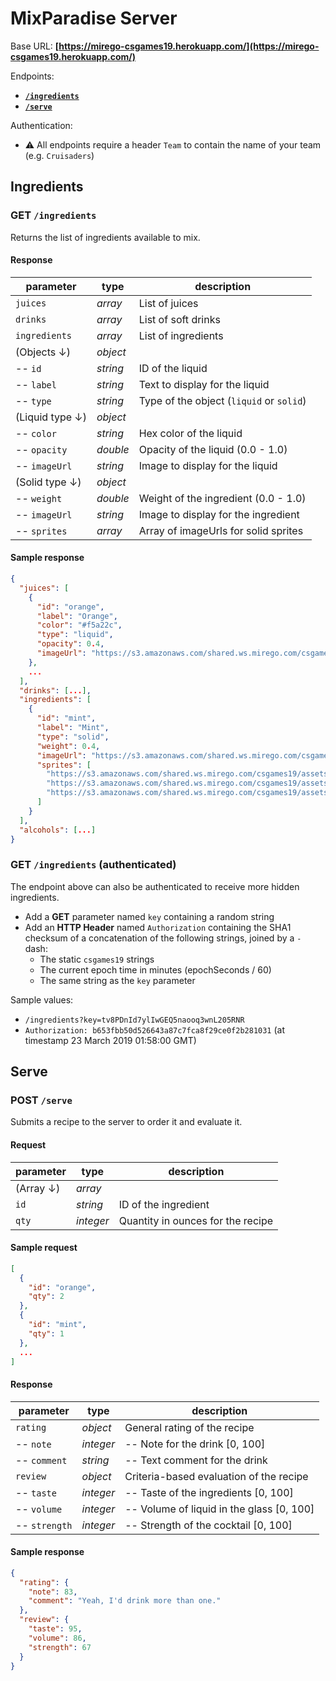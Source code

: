 # MixParadise Server

Base URL: **[https://mirego-csgames19.herokuapp.com/](https://mirego-csgames19.herokuapp.com/)**

Endpoints:

- **[`/ingredients`](#ingredients)**
- **[`/serve`](#serve)**

Authentication:

- ⚠️ All endpoints require a header `Team` to contain the name of your team (e.g. `Cruisaders`)

## Ingredients

### GET `/ingredients`

Returns the list of ingredients available to mix.

#### Response

| parameter         | type     | description                               |
| ----------        | -------- | ----------------------------------------- |
| `juices`          | _array_  | List of juices                            |
| `drinks`          | _array_  | List of soft drinks                       |
| `ingredients`     | _array_  | List of ingredients                       |
| (Objects ↓)       | _object_ |                                           |
| -- `id`           | _string_ | ID of the liquid                          |
| -- `label`        | _string_ | Text to display for the liquid            |
| -- `type`         | _string_ | Type of the object (`liquid` or `solid`)  |
| (Liquid type ↓)   | _object_ |                                           |
| -- `color`        | _string_ | Hex color of the liquid                   |
| -- `opacity`      | _double_ | Opacity of the liquid (0.0 - 1.0)         |
| -- `imageUrl`     | _string_ | Image to display for the liquid           |
| (Solid type ↓)    | _object_ |                                           |
| -- `weight`       | _double_ | Weight of the ingredient (0.0 - 1.0)      |
| -- `imageUrl`     | _string_ | Image to display for the ingredient       |
| -- `sprites`      | _array_  | Array of imageUrls for solid sprites      |

#### Sample response

```json
{
  "juices": [
    {
      "id": "orange",
      "label": "Orange",
      "color": "#f5a22c",
      "type": "liquid",
      "opacity": 0.4,
      "imageUrl": "https://s3.amazonaws.com/shared.ws.mirego.com/csgames19/assets/orange@3x.png"
    },
    ...
  ],
  "drinks": [...],
  "ingredients": [
    {
      "id": "mint",
      "label": "Mint",
      "type": "solid",
      "weight": 0.4,
      "imageUrl": "https://s3.amazonaws.com/shared.ws.mirego.com/csgames19/assets/menthe@3x.png",
      "sprites": [
        "https://s3.amazonaws.com/shared.ws.mirego.com/csgames19/assets/sprite-mint1@3x.png",
        "https://s3.amazonaws.com/shared.ws.mirego.com/csgames19/assets/sprite-mint2@3x.png",
        "https://s3.amazonaws.com/shared.ws.mirego.com/csgames19/assets/sprite-mint3@3x.png"
      ]
    }
  ],
  "alcohols": [...]
}
```

### GET `/ingredients` (authenticated)

The endpoint above can also be authenticated to receive more hidden ingredients.

* Add a **GET** parameter named `key` containing a random string
* Add an **HTTP Header** named `Authorization` containing the SHA1 checksum of a concatenation of the following strings, joined by a `-` dash:
   * The static `csgames19` strings
   * The current epoch time in minutes (epochSeconds / 60)
   * The same string as the `key` parameter

Sample values:

* `/ingredients?key=tv8PDnId7ylIwGEQ5naooq3wnL205RNR`
* `Authorization: b653fbb50d526643a87c7fca8f29ce0f2b281031` (at timestamp 23 March 2019 01:58:00 GMT)

## Serve

### POST `/serve`

Submits a recipe to the server to order it and evaluate it.

#### Request

| parameter  | type      | description                               |
| ---------- | --------- | ----------------------------------------- |
| (Array ↓)  | _array_   |                                           |
| `id`       | _string_  | ID of the ingredient                      |
| `qty`      | _integer_ | Quantity in ounces for the recipe         |

#### Sample request

```json
[
  {
    "id": "orange",
    "qty": 2
  },
  {
    "id": "mint",
    "qty": 1
  },
  ...
]
```

#### Response

| parameter     | type      | description                               |
| ------------- | --------- | ----------------------------------------- |
| `rating`      | _object_  | General rating of the recipe              |
| -- `note`     | _integer_ | -- Note for the drink [0, 100]            |
| -- `comment`  | _string_  | -- Text comment for the drink             |
| `review`      | _object_  | Criteria-based evaluation of the recipe   |
| -- `taste`    | _integer_ | -- Taste of the ingredients [0, 100]      |
| -- `volume`   | _integer_ | -- Volume of liquid in the glass [0, 100] |
| -- `strength` | _integer_ | -- Strength of the cocktail [0, 100]      |

#### Sample response

```json
{
  "rating": {
    "note": 83,
    "comment": "Yeah, I'd drink more than one."
  },
  "review": {
    "taste": 95,
    "volume": 86,
    "strength": 67
  }
}
```